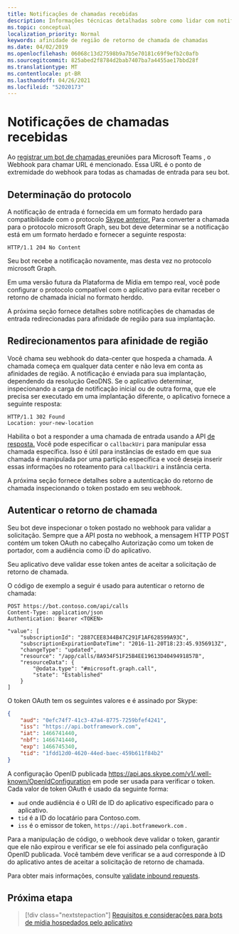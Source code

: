 ```yaml
---
title: Notificações de chamadas recebidas
description: Informações técnicas detalhadas sobre como lidar com notificações de chamadas de entrada
ms.topic: conceptual
localization_priority: Normal
keywords: afinidade de região de retorno de chamada de chamadas
ms.date: 04/02/2019
ms.openlocfilehash: 06068c13d27598b9a7b5e70181c69f9efb2c0afb
ms.sourcegitcommit: 825abed2f8784d2bab7407ba7a4455ae17bbd28f
ms.translationtype: MT
ms.contentlocale: pt-BR
ms.lasthandoff: 04/26/2021
ms.locfileid: "52020173"
---
```

# <a name="incoming-call-notifications"></a>Notificações de chamadas recebidas

Ao [registrar um bot de chamadas e](./registering-calling-bot.md#create-new-bot-or-add-calling-capabilities)reuniões para Microsoft Teams , o Webhook para chamar URL é mencionado. Essa URL é o ponto de extremidade do webhook para todas as chamadas de entrada para seu bot.

## <a name="protocol-determination"></a>Determinação do protocolo

A notificação de entrada é fornecida em um formato herdado para compatibilidade com o protocolo [Skype anterior.](/azure/bot-service/dotnet/bot-builder-dotnet-real-time-media-concepts?view=azure-bot-service-3.0&preserve-view=true) Para converter a chamada para o protocolo microsoft Graph, seu bot deve determinar se a notificação está em um formato herdado e fornecer a seguinte resposta:

```http
HTTP/1.1 204 No Content
```

Seu bot recebe a notificação novamente, mas desta vez no protocolo microsoft Graph.

Em uma versão futura da Plataforma de Mídia em tempo real, você pode configurar o protocolo compatível com o aplicativo para evitar receber o retorno de chamada inicial no formato herddo.

A próxima seção fornece detalhes sobre notificações de chamadas de entrada redirecionadas para afinidade de região para sua implantação.

## <a name="redirects-for-region-affinity"></a>Redirecionamentos para afinidade de região

Você chama seu webhook do data-center que hospeda a chamada. A chamada começa em qualquer data center e não leva em conta as afinidades de região. A notificação é enviada para sua implantação, dependendo da resolução GeoDNS. Se o aplicativo determinar, inspecionando a carga de notificação inicial ou de outra forma, que ele precisa ser executado em uma implantação diferente, o aplicativo fornece a seguinte resposta:

```http
HTTP/1.1 302 Found
Location: your-new-location
```

Habilita o bot a responder a uma chamada de entrada usando a API [de resposta.](https://developer.microsoft.com/graph/docs/api-reference/beta/api/call_answer) Você pode especificar o `callbackUri` para manipular essa chamada específica. Isso é útil para instâncias de estado em que sua chamada é manipulada por uma partição específica e você deseja inserir essas informações no roteamento para `callbackUri` a instância certa.

A próxima seção fornece detalhes sobre a autenticação do retorno de chamada inspecionando o token postado em seu webhook.

## <a name="authenticate-the-callback"></a>Autenticar o retorno de chamada

Seu bot deve inspecionar o token postado no webhook para validar a solicitação. Sempre que a API posta no webhook, a mensagem HTTP POST contém um token OAuth no cabeçalho Autorização como um token de portador, com a audiência como iD do aplicativo.

Seu aplicativo deve validar esse token antes de aceitar a solicitação de retorno de chamada.

O código de exemplo a seguir é usado para autenticar o retorno de chamada:

```http
POST https://bot.contoso.com/api/calls
Content-Type: application/json
Authentication: Bearer <TOKEN>

"value": [
    "subscriptionId": "2887CEE8344B47C291F1AF628599A93C",
    "subscriptionExpirationDateTime": "2016-11-20T18:23:45.9356913Z",
    "changeType": "updated",
    "resource": "/app/calls/8A934F51F25B4EE19613D4049491857B",
    "resourceData": {
        "@odata.type": "#microsoft.graph.call",
        "state": "Established"
    }
]
```

O token OAuth tem os seguintes valores e é assinado por Skype:

```json
{
    "aud": "0efc74f7-41c3-47a4-8775-7259bfef4241",
    "iss": "https://api.botframework.com",
    "iat": 1466741440,
    "nbf": 1466741440,
    "exp": 1466745340,
    "tid": "1fdd12d0-4620-44ed-baec-459b611f84b2"
}
```

A configuração OpenID publicada <https://api.aps.skype.com/v1/.well-known/OpenIdConfiguration> em pode ser usada para verificar o token. Cada valor de token OAuth é usado da seguinte forma:

* `aud` onde audiência é o URI de ID do aplicativo especificado para o aplicativo.
* `tid` é a ID do locatário para Contoso.com.
* `iss` é o emissor de token, `https://api.botframework.com` .

Para a manipulação de código, o webhook deve validar o token, garantir que ele não expirou e verificar se ele foi assinado pela configuração OpenID publicada. Você também deve verificar se a aud corresponde à ID do aplicativo antes de aceitar a solicitação de retorno de chamada.

Para obter mais informações, consulte [validate inbound requests](https://github.com/microsoftgraph/microsoft-graph-comms-samples/blob/master/Samples/Common/Sample.Common/Authentication/AuthenticationProvider.cs).

## <a name="next-step"></a>Próxima etapa

> [!div class="nextstepaction"]
> [Requisitos e considerações para bots de mídia hospedados pelo aplicativo](~/bots/calls-and-meetings/requirements-considerations-application-hosted-media-bots.md)
